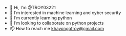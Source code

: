 - 👋 Hi, I’m @TROY03221
- 👀 I’m interested in machine learning and cyber security
- 🌱 I’m currently learning python
- 💞️ I’m looking to collaborate on python projects
- 📫 How to reach me khayongotroy@gmail.com

<!---
TROY03221/TROY03221 is a ✨ special ✨ repository because its `README.md` (this file) appears on your GitHub profile.
You can click the Preview link to take a look at your changes.
--->
